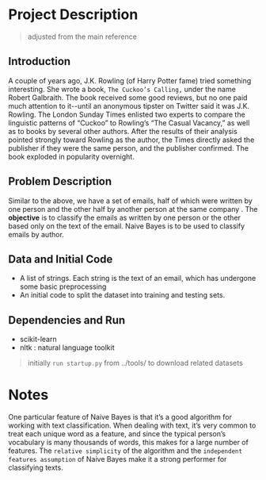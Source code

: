 # Project Description 

> adjusted from the main reference

## Introduction

A couple of years ago, J.K. Rowling (of Harry Potter fame) tried something interesting. She wrote a book, `The Cuckoo’s Calling,` under the name Robert Galbraith. The book received some good reviews, but no one paid much attention to it--until an anonymous tipster on Twitter said it was J.K. Rowling. The London Sunday Times enlisted two experts to compare the linguistic patterns of “Cuckoo” to Rowling’s “The Casual Vacancy,” as well as to books by several other authors. After the results of their analysis pointed strongly toward Rowling as the author, the Times directly asked the publisher if they were the same person, and the publisher confirmed. The book exploded in popularity overnight.

## Problem Description

Similar to the above, we have a set of emails, half of which were written by one person and the other half by another person at the same company . The **objective** is to classify the emails as written by one person or the other based only on the text of the email. Naive Bayes is to be used to classify emails by author.

## Data and Initial Code

- A list of strings. Each string is the text of an email, which has undergone some basic preprocessing
- An initial code to split the dataset into training and testing sets. 

## Dependencies and Run
- scikit-learn
- nltk : natural language toolkit

> initially `run startup.py` from ../tools/ to download related datasets

# Notes

One particular feature of Naive Bayes is that it’s a good algorithm for working with text classification. When dealing with text, it’s very common to treat each unique word as a feature, and since the typical person’s vocabulary is many thousands of words, this makes for a large number of features. The `relative simplicity` of the algorithm and the `independent features assumption` of Naive Bayes make it a strong performer for classifying texts. 
